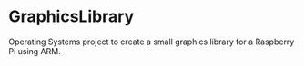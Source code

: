 GraphicsLibrary
===============

Operating Systems project to create a small graphics library for a Raspberry Pi using ARM.
